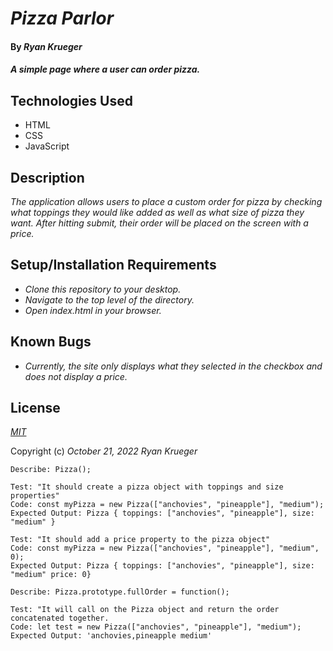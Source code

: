 # _Pizza Parlor_

#### By _**Ryan Krueger**_

#### _A simple page where a user can order pizza._

## Technologies Used

* HTML
* CSS
* JavaScript

## Description

_The application allows users to place a custom order for pizza by checking what toppings they would like added as well as what size of pizza they want. After hitting submit, their order will be placed on the screen with a price._

## Setup/Installation Requirements

* _Clone this repository to your desktop._
* _Navigate to the top level of the directory._
* _Open index.html in your browser._

## Known Bugs

* _Currently, the site only displays what they selected in the checkbox and does not display a price._

## License

_[MIT](https://choosealicense.com/licenses/mit/)_

Copyright (c) _October 21, 2022_ _Ryan Krueger_

```
Describe: Pizza();

Test: "It should create a pizza object with toppings and size properties"
Code: const myPizza = new Pizza(["anchovies", "pineapple"], "medium");
Expected Output: Pizza { toppings: ["anchovies", "pineapple"], size: "medium" }

Test: "It should add a price property to the pizza object"
Code: const myPizza = new Pizza(["anchovies", "pineapple"], "medium", 0);
Expected Output: Pizza { toppings: ["anchovies", "pineapple"], size: "medium" price: 0}

Describe: Pizza.prototype.fullOrder = function();

Test: "It will call on the Pizza object and return the order concatenated together.
Code: let test = new Pizza(["anchovies", "pineapple"], "medium");
Expected Output: 'anchovies,pineapple medium'